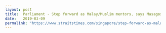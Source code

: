 ```yaml
---
layout: post
title:  Parliament - Step forward as Malay/Muslim mentors, says Masagos Zulkifli
date:   2019-03-09
permalink: "https://www.straitstimes.com/singapore/step-forward-as-malaymuslim-mentors-masagos"
---
```

